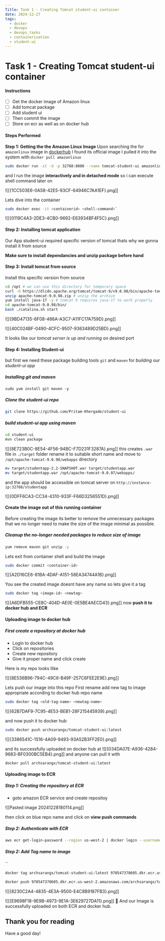 ```yaml
---
Title: Task 1 - Creating Tomcat student-ui container
date: 2024-12-27
tags:
  - docker
  - devops
  - devops_tasks
  - containerisation
  - student-ui
---
```

# Task 1 - Creating Tomcat student-ui container
#### Instructions
 - [ ] Get the docker image of Amazon linux 
 - [ ] Add tomcat package  
 - [ ] Add student ui 
 - [ ] Then commit the image 
 - [ ] Store on ecr as well as on docker hub

#### Steps Performed

**Step 1: Getting the the Amazon Linux Image**
Upon searching the for `amazonlinux` image in [dockerhub](https://hub.docker.com) I found its official image
I pulled it into the system with `docker pull amazonlinux`

```sh
sudo docker run -it -d -p 32768:8080 --name tomcat-student-ui amazonlinux`
```
and I run the image **interactively and in detached mode** so i can execute shell command later on

![[{1CC503E6-0A58-42E5-93CF-64946C7AA1EF}.png]]

Lets dive into the container 
```sh
sudo docker exec -it <containerid> <shell-command>`
```

![[{0119C4A3-2DE3-4CB0-9692-E63934BF4F5C}.png]]

#### Step 2: Installing tomcat application

Our App student-ui required specific version of tomcat thats why we gonna install it from source

**Make sure to install dependancies and unzip package before hand**
#### Step 3: Install tomcat from source
Install this specific version from source

```bash
cd /opt # we can use this directory for temporary space
curl -O https://dlcdn.apache.org/tomcat/tomcat-9/v9.0.98/bin/apache-tomcat-9.0.98.zip
unzip apache-tomcat-9.0.98.zip # unzip the archive
yum install java-17 -y # tomcat 9 requires java-17 to work properly
cd apache-tomcat-9.0.98/bin/
bash ./catalina.sh start 
```

![[{9BD47135-6F08-466A-A3C7-A11FC17A759D}.png]]

![[{40C024BF-0490-4CFC-9507-9363489D25BD}.png]]

It looks like our *tomcat server is up and running* on desired port

#### Step 4: Installing Student-ui 

but first we need these package building tools `git` and `maven` for *building our student-ui app*
##### Installing git and maven
```
sudo yum install git maven -y
```

##### Clone the student-ui repo
```sh
git clone https://github.com/Pritam-Khergade/student-ui
```

##### build student-ui app using maven
```sh
cd student-ui
mvn clean package
```

![[{8E723B0C-8E54-4F56-94BC-F7D231F3287A}.png]]
this creates `.war` file in `./target` folder
rename it to suitable short name and move to `/opt/apache-tomcat-9.0.98/webapps` directory

```sh
mv target/studentapp-2.2-SNAPSHOT.war target/studentapp.war
mv target/studentapp.war /opt/apache-tomcat-9.0.97/webapps/
```

and the app should be accessible on tomcat server on `http://instance-ip:32768/studentapp`

![[{0DFF6CA3-CC34-4310-933F-F66D3256551D}.png]]

#### Create the image out of this running container
Before creating the image its better to remove the unnecessary packages that we no longer need to make the size of the image minimal as possible.
##### Cleanup the no-longer needed packages to reduce size of image
```sh
yum remove maven git unzip -y
```

Lets exit from container shell and build the image 
```sh
sudo docker commit <container-id>
```

![[{A2D16CE6-81BA-4DAF-A151-58EA34744A1B}.png]]

You see the created image doesnt have any name so lets give it a tag
```sh
sudo docker tag <image-id> <newtag>
```

![[{A6DFB555-CE8C-404D-AE0E-0E5BE4AECD43}.png]]
now **push it to docker hub and ECR**

#### Uploading image to docker hub

##### First create a repository at docker hub
- Login to docker hub
- Click on repositories
- Create new repository
- Give it proper name and click create

Here is my repo looks llike

![[{8E536B96-794C-49C6-B49F-257C6FEE2E9E}.png]]

Lets push our image into this repo
First rename add new tag to image appropriate according to docker hub repo name

```sh
sudo docker tag <old-tag-name> <newtag-name>
```

![[{62B7DAF9-7C95-4E53-BEB1-28F215445939}.png]]

and now push it to docker hub
```sh
sudo docker push archsarangx/tomcat-student-ui:latest
```

![[{3386541C-1516-4A09-9493-93A52B3FF2E0}.png]]

and its successfully uploaded on docker hub at 
![[{034DA07E-A936-4284-9683-BF0300BC5EB4}.png]]
and anyone can pull it with
```sh
docker pull archsarangx/tomcat-student-ui:latest
```

#### Uploading image to ECR

##### Step 1: Creating the repository at ECR
- goto amazon ECR service and create repositoy

![[Pasted image 20241228180114.png]]

then click on blue repo name and click on **view push commands**

##### Step 2: Authenticate with ECR

```sh
aws ecr get-login-password --region us-west-2 | docker login --username AWS --password-stdin 970547378605.dkr.ecr.us-west-2.amazonaws.com
```

##### Step 2: Add Tag name to image
``
```sh
docker tag archsarangx/tomcat-student-ui:latest 970547378605.dkr.ecr.us-west-2.amazonaws.com/archsarangx/tomcat-student-ui:latest
```

```sh
docker push 970547378605.dkr.ecr.us-west-2.amazonaws.com/archsarangx/tomcat-student-ui:latest
```

![[{8230C2A4-4835-4E3A-9500-E4C8B9187FB3}.png]]

![[{E9698F18-9E9B-4973-9E1A-3E629727DA11}.png]]
🎉 And our Image is successfully uploaded on both ECR and docker hub.

## Thank you for reading 
Have a good day!
